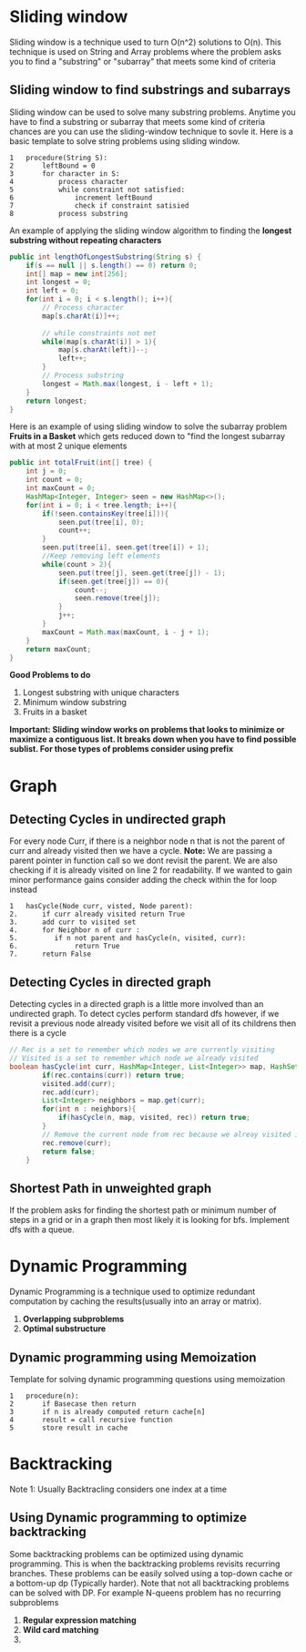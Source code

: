 # Sliding window
Sliding window is a technique used to turn O(n^2) solutions to O(n). This technique is used on String and Array problems where the problem asks you to find a "substring" or "subarray" that meets some kind of criteria

## Sliding window to find substrings and subarrays
Sliding window can be used to solve many substring problems. Anytime you have to find a substring or subarray that meets some kind of criteria chances are you can use the sliding-window technique to sovle it. Here is a basic template to solve string problems using sliding window. 

```
1   procedure(String S):
2       leftBound = 0
3       for character in S:
4           process character
5           while constraint not satisfied:
6               increment leftBound
7               check if constraint satisied
8           process substring
```

An example of applying the sliding window algorithm to finding the **longest substring without repeating characters**

```java
public int lengthOfLongestSubstring(String s) {
    if(s == null || s.length() == 0) return 0;
    int[] map = new int[256];
    int longest = 0;
    int left = 0;
    for(int i = 0; i < s.length(); i++){
        // Process character
        map[s.charAt(i)]++;
            
        // while constraints not met
        while(map[s.charAt(i)] > 1){
            map[s.charAt(left)]--;
            left++;
        }
        // Process substring
        longest = Math.max(longest, i - left + 1);
    }
    return longest;
}
```
Here is an  example of using sliding window to solve the subarray problem **Fruits in a Basket** which gets reduced down to "find the longest subarray with at most 2 unique elements

```java
public int totalFruit(int[] tree) {
    int j = 0;
    int count = 0;
    int maxCount = 0;
    HashMap<Integer, Integer> seen = new HashMap<>();
    for(int i = 0; i < tree.length; i++){
        if(!seen.containsKey(tree[i])){
            seen.put(tree[i], 0);
            count++;
        }
        seen.put(tree[i], seen.get(tree[i]) + 1);
        //Keep removing left elements
        while(count > 2){
            seen.put(tree[j], seen.get(tree[j]) - 1);
            if(seen.get(tree[j]) == 0){
                count--;
                seen.remove(tree[j]);
            }
            j++;
        }
        maxCount = Math.max(maxCount, i - j + 1);
    }
    return maxCount;
}
```
**Good Problems to do**
1. Longest substring with unique characters
2. Minimum window substring
3. Fruits in a basket

**Important: Sliding window works on problems that looks to minimize or maximize a contiguous list. It breaks down when you have to find possible sublist. For those types of problems consider using prefix**

# Graph

## Detecting Cycles in undirected graph
For every node Curr, if there is a neighbor node n that is not the parent of curr and already visited then we have a cycle. 
**Note:** We are passing a parent pointer in function call so we dont revisit the parent. We are also checking if it is already visited on line 2 for readability. If we wanted to gain minor performance gains consider adding the check within the for loop instead

```
1   hasCycle(Node curr, visted, Node parent):
2.      if curr already visited return True
3.      add curr to visited set
4.      for Neighbor n of curr :
5.         if n not parent and hasCycle(n, visited, curr):
6.              return True
7.      return False
```

## Detecting Cycles in directed graph
Detecting cycles in a directed graph is a little more involved than an undirected graph. To detect cycles perform standard dfs however, if we revisit a previous node already visited before we visit all of its childrens then there is a cycle

```java
// Rec is a set to remember which nodes we are currently visiting
// Visited is a set to remember which node we already visited
boolean hasCycle(int curr, HashMap<Integer, List<Integer>> map, HashSet<Integer> visited, HashSet<Integer> rec){
        if(rec.contains(curr)) return true;
        visited.add(curr);
        rec.add(curr);
        List<Integer> neighbors = map.get(curr);
        for(int n : neighbors){
            if(hasCycle(n, map, visited, rec)) return true; 
        }
        // Remove the current node from rec because we alreay visited it
        rec.remove(curr);
        return false;
    }
```

## Shortest Path in unweighted graph
If the problem asks for finding the shortest path or minimum number of steps in a grid or in a graph then most likely it is looking for bfs. Implement dfs with a queue.

# Dynamic Programming
Dynamic Programming is a technique used to optimize redundant computation by caching the results(usually into an array or matrix).  
1. **Overlapping subproblems**
2. **Optimal substructure**

## Dynamic programming using Memoization 
Template for solving dynamic programming questions using memoization
```
1   procedure(n):
2       if Basecase then return
3       if n is already computed return cache[n]
4       result = call recursive function 
5       store result in cache
```

# Backtracking
Note 1: Usually Backtracling considers one index at a time 

## Using Dynamic programming to optimize backtracking
Some backtracking problems can be optimized using dynamic programming. This is when the backtracking problems revisits recurring branches. These problems can be easily solved using a top-down cache or a bottom-up dp (Typically harder). Note that not all backtracking problems can be solved with DP. For example N-queens problem has no recurring subproblems
1. **Regular expression matching**
2. **Wild card matching**
3. 
